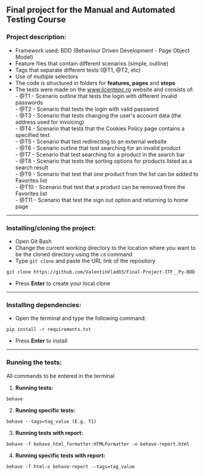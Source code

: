 ## Final project for the Manual and Automated Testing Course

### Project description:
-   Framework used: BDD  (Behaviour Driven Development - Page Object Model)
-   Feature files that contain different scenarios (simple, outline)
-   Tags that separate different tests (@T1, @T2, etc)
-   Use of multiple selectors
-   The code is structured in folders for **features, pages** and **steps**
-   The tests were made on the www.licentepc.ro website and consists of:\
        - @T1 - Scenario outline that tests the login with different invalid passwords\
        - @T2 - Scenario that tests the login with valid password\
        - @T3 - Scenario that tests changing the user's account data (the address used for invoicing)\
        - @T4 - Scenario that tests that the Cookies Policy page contains a specified text\
        - @T5 - Scenario that test redirecting to an external website\
        - @T6 - Scenario outline that test searching for an invalid product\
        - @T7 - Scenario that test searching for a product in the search bar\
        - @T8 - Scenario that tests the sorting options for products listed as a search result\
        - @T9 - Scenario that test that one product from the list can be added to Favorites list\
        - @T10 - Scenario that test that a product can be removed from the Favorites list\
        - @T11 - Scenario that test the sign out option and returning to home page


---
### Installing/cloning the project:
* Open Git Bash
* Change the current working directory to the location where you want to be the cloned directory using the `cd` command
* Type `git clone` and paste the URL link of the repository
```
git clone https://github.com/ValentinVlad03/Final-Project-ITF__Py-BDD
```
* Press **Enter** to create your local clone
---
### Installing dependencies:
* Open the terminal and type the following command:
```
pip install -r requirements.txt
```
* Press **Enter** to install
---
### Running the tests:
All commands to be entered in the terminal
1. **Running tests:**
```
behave
```
2. **Running specific tests:**
```
behave --tags=tag_value (E.g. T1)
```
3. **Running tests with report:**
```
behave -f behave_html_formatter:HTMLFormatter -o behave-report.html
```
4. **Running specific tests with report:**
```
behave -f html-o behave-report --tags=tag_value
```
